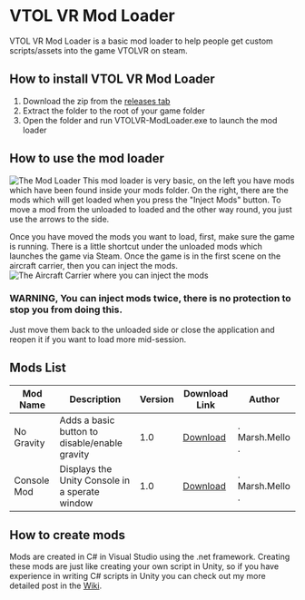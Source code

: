 # VTOL VR Mod Loader
VTOL VR Mod Loader is a basic mod loader to help people get custom scripts/assets into the game VTOLVR on steam. 

## How to install VTOL VR Mod Loader

 1. Download the zip from the [releases tab](https://github.com/MarshMello0/VTOLVR-ModLoader/releases)
 2. Extract the folder to the root of your game folder
 3. Open the folder and run VTOLVR-ModLoader.exe to launch the mod loader

## How to use the mod loader
![The Mod Loader](https://raw.githubusercontent.com/MarshMello0/VTOLVR-ModLoader/release/VTOLVR-ModLoader/Images/Mod%20Loader.PNG)
This mod loader is very basic, on the left you have mods which have been found inside your mods folder. On the right, there are the mods which will get loaded when you press the "Inject Mods" button. To move a mod from the unloaded to loaded and the other way round, you just use the arrows to the side.

Once you have moved the mods you want to load, first, make sure the game is running. There is a little shortcut under the unloaded mods which launches the game via Steam. Once the game is in the first scene on the aircraft carrier, then you can inject the mods.
![The Aircraft Carrier where you can inject the mods](https://raw.githubusercontent.com/MarshMello0/VTOLVR-ModLoader/release/VTOLVR-ModLoader/Images/VTOL%20VR%20Main%20Menu.PNG)

### WARNING, You can inject mods twice, there is no protection to stop you from doing this. 
Just move them back to the unloaded side or close the application and reopen it if you want to load more mid-session.

## Mods List
|Mod Name | Description|Version | Download Link | Author |
|--|--|--|--|--|
|No Gravity|Adds a basic button to disable/enable gravity|1.0 | [Download](https://github.com/MarshMello0/VTOLVR-ModLoader/blob/master/Example%20Mods/NoGravity/NoGravity.dll?raw=true)| . Marsh.Mello . |
|Console Mod|Displays the Unity Console in a sperate window|1.0 | [Download](https://github.com/MarshMello0/MarshMellos_VTOLVR_Mods/blob/master/ConsoleMod/ConsoleMod.dll?raw=true)| . Marsh.Mello . |

## How to create mods

Mods are created in C# in Visual Studio using the .net framework. Creating these mods are just like creating your own script in Unity, so if you have experience in writing C# scripts in Unity you can check out my more detailed post in the [Wiki](https://github.com/MarshMello0/VTOLVR-ModLoader/wiki).

